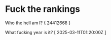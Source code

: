 # Fuck the rankings

Who the hell am I?
{ 24412668 }

What fucking year is it?
[ 2025-03-11T01:20:00Z ]
